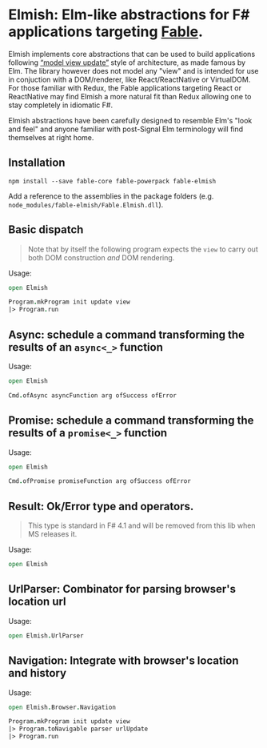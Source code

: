 Elmish: Elm-like abstractions for F# applications targeting [Fable](https://fable-compiler.github.io/).
=======

Elmish implements core abstractions that can be used to build applications following [“model view update”](http://www.elm-tutorial.org/en/02-elm-arch/01-introduction.html) style of architecture, as made famous by Elm.
The library however does not model any "view" and is intended for use in conjuction with a DOM/renderer, like React/ReactNative or VirtualDOM.
For those familiar with Redux, the Fable applications targeting React or ReactNative may find Elmish a more natural fit than Redux allowing one to stay completely in idiomatic F#.

Elmish abstractions have been carefully designed to resemble Elm's "look and feel" and anyone familiar with post-Signal Elm terminology will find themselves at right home.

## Installation

```shell
npm install --save fable-core fable-powerpack fable-elmish
```

Add a reference to the assemblies in the package folders (e.g. `node_modules/fable-elmish/Fable.Elmish.dll`).

## Basic dispatch
> Note that by itself the following program expects the `view` to carry out both DOM construction *and* DOM rendering.
 
Usage:
```fsharp
open Elmish

Program.mkProgram init update view
|> Program.run
```

## Async: schedule a command transforming the results of an `async<_>` function
Usage:
```fsharp
open Elmish

Cmd.ofAsync asyncFunction arg ofSuccess ofError
```

## Promise: schedule a command transforming the results of a `promise<_>` function
Usage:
```fsharp
open Elmish

Cmd.ofPromise promiseFunction arg ofSuccess ofError
```

## Result: Ok/Error type and operators.
> This type is standard in F# 4.1 and will be removed from this lib when MS releases it.

Usage:
```fsharp
open Elmish

```

## UrlParser: Combinator for parsing browser's location url
Usage:
```fsharp
open Elmish.UrlParser
```

## Navigation: Integrate with browser's location and history
Usage:
```fsharp
open Elmish.Browser.Navigation

Program.mkProgram init update view
|> Program.toNavigable parser urlUpdate 
|> Program.run

```
